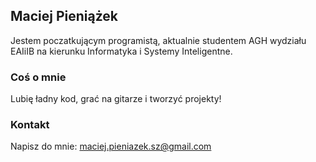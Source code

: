 ## Maciej Pieniążek

Jestem poczatkującym programistą, aktualnie studentem AGH wydziału EAIiIB na kierunku Informatyka i Systemy Inteligentne.

### Coś o mnie

Lubię ładny kod, grać na gitarze i tworzyć projekty!

### Kontakt

Napisz do mnie: maciej.pieniazek.sz@gmail.com
